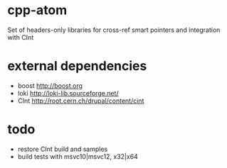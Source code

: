 cpp-atom
========

Set of headers-only libraries for cross-ref smart pointers and integration with CInt

external dependencies
========
* boost 	http://boost.org
* loki		http://loki-lib.sourceforge.net/
* CInt		http://root.cern.ch/drupal/content/cint

todo
========
- restore CInt build and samples
- build tests with msvc10|msvc12, x32|x64
